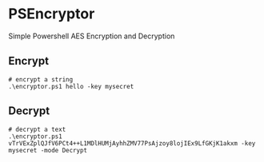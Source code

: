 # PSEncryptor
Simple Powershell AES Encryption and Decryption


## Encrypt
```pwsh
# encrypt a string
.\encryptor.ps1 hello -key mysecret
```

## Decrypt
```pwsh
# decrypt a text
.\encryptor.ps1 vTrVExZplQJfV6PCt4++L1MDlHUMjAyhhZMV77PsAjzoy8lojIEx9LfGKjK1akxm -key mysecret -mode Decrypt
```

